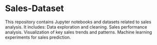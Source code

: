# Sales-Dataset
 This repository contains Jupyter notebooks and datasets related to sales analysis. It includes:  Data exploration and cleaning.  Sales performance analysis.  Visualization of key sales trends and patterns.  Machine learning experiments for sales prediction.
